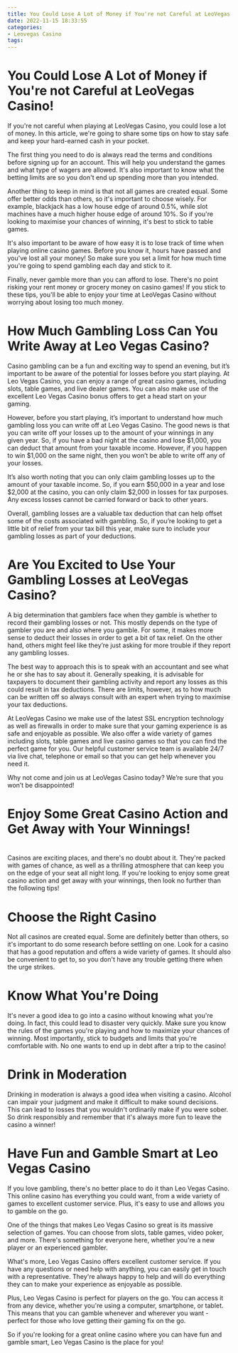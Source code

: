 ```yaml
---
title: You Could Lose A Lot of Money if You're not Careful at LeoVegas Casino!
date: 2022-11-15 18:33:55
categories:
- Leovegas Casino
tags:
---
```



#  You Could Lose A Lot of Money if You're not Careful at LeoVegas Casino!

If you're not careful when playing at LeoVegas Casino, you could lose a lot of money. In this article, we're going to share some tips on how to stay safe and keep your hard-earned cash in your pocket.

The first thing you need to do is always read the terms and conditions before signing up for an account. This will help you understand the games and what type of wagers are allowed. It's also important to know what the betting limits are so you don't end up spending more than you intended.

Another thing to keep in mind is that not all games are created equal. Some offer better odds than others, so it's important to choose wisely. For example, blackjack has a low house edge of around 0.5%, while slot machines have a much higher house edge of around 10%. So if you're looking to maximise your chances of winning, it's best to stick to table games.

It's also important to be aware of how easy it is to lose track of time when playing online casino games. Before you know it, hours have passed and you've lost all your money! So make sure you set a limit for how much time you're going to spend gambling each day and stick to it.

Finally, never gamble more than you can afford to lose. There's no point risking your rent money or grocery money on casino games! If you stick to these tips, you'll be able to enjoy your time at LeoVegas Casino without worrying about losing too much money.

#  How Much Gambling Loss Can You Write Away at Leo Vegas Casino?

Casino gambling can be a fun and exciting way to spend an evening, but it’s important to be aware of the potential for losses before you start playing. At Leo Vegas Casino, you can enjoy a range of great casino games, including slots, table games, and live dealer games. You can also make use of the excellent Leo Vegas Casino bonus offers to get a head start on your gaming.

However, before you start playing, it’s important to understand how much gambling loss you can write off at Leo Vegas Casino. The good news is that you can write off your losses up to the amount of your winnings in any given year. So, if you have a bad night at the casino and lose $1,000, you can deduct that amount from your taxable income. However, if you happen to win $1,000 on the same night, then you won’t be able to write off any of your losses.

It’s also worth noting that you can only claim gambling losses up to the amount of your taxable income. So, if you earn $50,000 in a year and lose $2,000 at the casino, you can only claim $2,000 in losses for tax purposes. Any excess losses cannot be carried forward or back to other years.

Overall, gambling losses are a valuable tax deduction that can help offset some of the costs associated with gambling. So, if you’re looking to get a little bit of relief from your tax bill this year, make sure to include your gambling losses as part of your deductions.

#  Are You Excited to Use Your Gambling Losses at LeoVegas Casino?

A big determination that gamblers face when they gamble is whether to record their gambling losses or not. This mostly depends on the type of gambler you are and also where you gamble. For some, it makes more sense to deduct their losses in order to get a bit of tax relief. On the other hand, others might feel like they’re just asking for more trouble if they report any gambling losses.

The best way to approach this is to speak with an accountant and see what he or she has to say about it. Generally speaking, it is advisable for taxpayers to document their gambling activity and report any losses as this could result in tax deductions. There are limits, however, as to how much can be written off so always consult with an expert when trying to maximise your tax deductions.

At LeoVegas Casino we make use of the latest SSL encryption technology as well as firewalls in order to make sure that your gaming experience is as safe and enjoyable as possible. We also offer a wide variety of games including slots, table games and live casino games so that you can find the perfect game for you. Our helpful customer service team is available 24/7 via live chat, telephone or email so that you can get help whenever you need it.

Why not come and join us at LeoVegas Casino today? We’re sure that you won’t be disappointed!

#  Enjoy Some Great Casino Action and Get Away with Your Winnings!

#

Casinos are exciting places, and there's no doubt about it. They're packed with games of chance, as well as a thrilling atmosphere that can keep you on the edge of your seat all night long. If you're looking to enjoy some great casino action and get away with your winnings, then look no further than the following tips!

# Choose the Right Casino

Not all casinos are created equal. Some are definitely better than others, so it's important to do some research before settling on one. Look for a casino that has a good reputation and offers a wide variety of games. It should also be convenient to get to, so you don't have any trouble getting there when the urge strikes.

# Know What You're Doing

It's never a good idea to go into a casino without knowing what you're doing. In fact, this could lead to disaster very quickly. Make sure you know the rules of the games you're playing and how to maximize your chances of winning. Most importantly, stick to budgets and limits that you're comfortable with. No one wants to end up in debt after a trip to the casino!

# Drink in Moderation

Drinking in moderation is always a good idea when visiting a casino. Alcohol can impair your judgment and make it difficult to make sound decisions. This can lead to losses that you wouldn't ordinarily make if you were sober. So drink responsibly and remember that it's always more fun to leave the casino a winner!

#  Have Fun and Gamble Smart at Leo Vegas Casino

If you love gambling, there's no better place to do it than Leo Vegas Casino. This online casino has everything you could want, from a wide variety of games to excellent customer service. Plus, it's easy to use and allows you to gamble on the go.

One of the things that makes Leo Vegas Casino so great is its massive selection of games. You can choose from slots, table games, video poker, and more. There's something for everyone here, whether you're a new player or an experienced gambler.

What's more, Leo Vegas Casino offers excellent customer service. If you have any questions or need help with anything, you can easily get in touch with a representative. They're always happy to help and will do everything they can to make your experience as enjoyable as possible.

Plus, Leo Vegas Casino is perfect for players on the go. You can access it from any device, whether you're using a computer, smartphone, or tablet. This means that you can gamble whenever and wherever you want - perfect for those who love getting their gaming fix on the go.

So if you're looking for a great online casino where you can have fun and gamble smart, Leo Vegas Casino is the place for you!